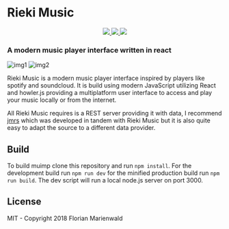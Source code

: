 <p align="center">
    <h1>Rieki Music</h1>
</p>

<p align="center">
    <a href="https://github.com/Nowai/muimp/blob/master/LICENSE">
       <img src="https://img.shields.io/badge/license-MIT-blue.svg"> 
    </a>
    <a href="https://github.com/Nowai/muimp/blob/master/LICENSE">
        <img src="https://img.shields.io/badge/build-passing-green.svg"> 
    </a>
    <a href="">
        <img src="https://img.shields.io/badge/version-3.0-lightgrey.svg"> 
    </a>
</p>

### A modern music player interface written in react 

![img1](https://raw.githubusercontent.com/Nowai/muimp/master/imgs/screenshot_1.png)
![img2](https://raw.githubusercontent.com/Nowai/muimp/master/imgs/screenshot_2.png)

Rieki Music is a modern music player interface inspired by players like spotify and soundcloud. It is build using modern JavaScript utilizing React and howler.js providing a multiplatform user interface to access and play your music locally or from the internet.

All Rieki Music requires is a REST server providing it with data, I recommend [jmrs](https://github.com/Nowai/jmrs) which was developed in tandem with Rieki Music but it is also quite easy to adapt the source to a different data provider. 

## Build

To build muimp clone this repository and run ```npm install```. For the development build run ```npm run dev``` for the minified production build run ```npm run build```. The dev script will run a local node.js server on port 3000. 

## License

MIT - Copyright 2018 Florian Marienwald